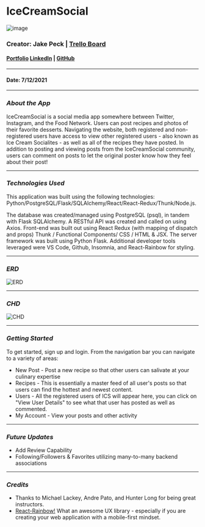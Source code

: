 # IceCreamSocial
![image](https://i.imgur.com/nyJDNaC.jpg)

### Creator: Jake Peck | [Trello Board](https://trello.com/b/Ho7KlCzQ/icecreamsocial)
#### [Portfolio](https://jakepeck.dev) [LinkedIn]( https://www.linkedin.com/in/jake-peck/) | [GitHub](https://github.com/jakepeck)

***
#### Date: 7/12/2021
***

### *About the App* 
IceCreamSocial is a social media app somewhere between Twitter, Instagram, and the Food Network. Users can post recipes and photos of their favorite desserts. Navigating the website, both registered and non-registered users have access to view other registered users - also known as Ice Cream Socialites - as well as all of the recipes they have posted. In addition to posting and viewing posts from the IceCreamSocial community, users can comment on posts to let the original poster know how they feel about their post! 
***
### *Technologies Used*
This application was built using the following technologies: Python/PostgreSQL/Flask/SQLAlchemy/React/React-Redux/Thunk/Node.js. 

The database was created/managed using PostgreSQL (psql), in tandem with Flask SQLAlchemy. A RESTful API was created and called on using Axios. Front-end was built out using React Redux (with mapping of dispatch and props) Thunk / Functional Components/ CSS / HTML & JSX. The server framework was built using Python Flask. Additional developer tools leveraged were VS Code, Github, Insomnia, and React-Rainbow for styling.
***
### *ERD*
![ERD](https://i.imgur.com/OJsr0L2.jpg)
***
### *CHD*
![CHD](https://i.imgur.com/LKpLokN.jpg)
***
### *Getting Started*

To get started, sign up and login. From the navigation bar you can navigate to a variety of areas:
* New Post - Post a new recipe so that other users can salivate at your culinary expertise
* Recipes - This is essentially a master feed of all user's posts so that users can find the hottest and newest content.
* Users - All the registered users of ICS will appear here, you can click on "View User Details" to see what that user has posted as well as commented.
* My Account - View your posts and other activity

***
### *Future Updates*
- Add Review Capability
- Following/Followers & Favorites utilizing many-to-many backend associations
   

***
### *Credits*
* Thanks to Michael Lackey, Andre Pato, and Hunter Long for being great instructors.
* [React-Rainbow!](https://react-rainbow.io) What an awesome UX library - especially if you are creating your web application with a mobile-first mindset.
